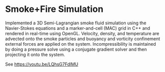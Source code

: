 # Smoke+Fire Simulation

Implemented a 3D Semi-Lagrangian smoke fluid simulation using the Navier-Stokes equations and a marker-and-cell (MAC) grid in C++ and rendered in real-time using OpenGL. Velocity, density, and temperature are advected onto the smoke particles and buoyancy and vorticity confinement external forces are applied on the system. Incompressibility is maintained by doing a pressure solve using a conjugate gradient solver and then projecting it onto the system.

See https://youtu.be/LQhsG7FdlMU